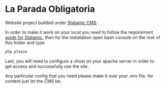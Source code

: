 # La Parada Obligatoria

Website project builded under [Statamic CMS](https://statamic.com/).

In order to make it work on your local you need to follow the requirement [guide for Statamic](https://docs.statamic.com/guides/getting-started#requirements), then for the installation open bash console on the root of this folder and type
```bash
php please
```

Last, you will need to configure a vhost on your apache server in order to get access and successfully use the site.

Any particular config that you need please make it over your .env file. for content just let the CMS be.
